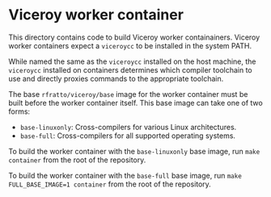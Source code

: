 # Viceroy worker container

This directory contains code to build Viceroy worker containainers. Viceroy
worker containers expect a `viceroycc` to be installed in the system PATH.

While named the same as the `viceroycc` installed on the host machine, the
`viceroycc` installed on containers determines which compiler toolchain to use
and directly proxies commands to the appropriate toolchain.

The base `rfratto/viceroy/base` image for the worker container must be built
before the worker container itself. This base image can take one of two forms:

* `base-linuxonly`: Cross-compilers for various Linux architectures.
* `base-full`: Cross-compilers for all supported operating systems.

To build the worker container with the `base-linuxonly` base image, run
`make container` from the root of the repository.

To build the worker container with the `base-full` base image, run
`make FULL_BASE_IMAGE=1 container` from the root of the repository.

